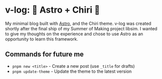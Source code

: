 # v-log: 🚀 Astro + Chiri 🌸

My minimal blog built with [Astro](https://astro.build), and the Chiri theme. v-log was created shortly after the final ship of my Summer of Making project libsim. I wanted to give my thoughts on the experience and chose to use Astro as an opportunity to learn this framework.

## Commands for future me

- `pnpm new <title>` - Create a new post (use `_title` for drafts)
- `pnpm update-theme` - Update the theme to the latest version
